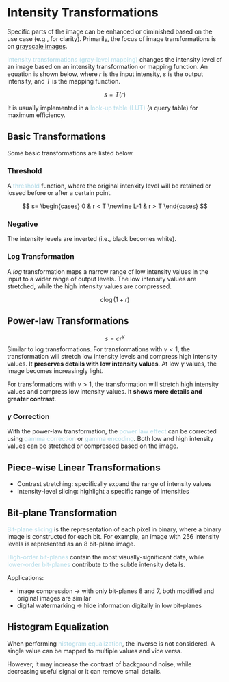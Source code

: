# Intensity Transformations

Specific parts of the image can be enhanced or diminished based on the use case (e.g., for clarity). Primarily, the focus of image transformations is on <u>grayscale images</u>.

<span style = "color:lightblue">Intensity transformations (gray-level mapping)</span> changes the intensity level of an image based on an intensity transformation or mapping function. An equation is shown below, where $r$ is the input intensity, $s$ is the output intensity, and $T$ is the mapping function.

$$
s = T(r)
$$

It is usually implemented in a <span style = "color:lightblue">look-up table (LUT)</span> (a query table) for maximum efficiency.

## Basic Transformations

Some basic transformations are listed below.

### Threshold
A <span style = "color:lightblue">threshold</span> function, where the original intenxity level will be retained or lossed before or after a certain point.

$$
s=
\begin{cases}
	0 & r < T
	\newline
	L-1 & r > T
\end{cases}
$$


### Negative
The intensity levels are inverted (i.e., black becomes white).

### Log Transformation
A *log* transformation maps a narrow range of low intensity values in the input to a wider range of output levels. The low intensity values are stretched, while the high intensity values are compressed.

$$c \log(1 + r)$$
## Power-law Transformations
$$s = cr^{\gamma}$$
Similar to log transformations. For transformations with $\gamma < 1$, the transformation will stretch low intensity levels and compress high intensity values. It **preserves details with low intensity values**. At low $\gamma$ values, the image becomes increasingly light.

For transformations with $\gamma > 1$, the transformation will stretch high intensity values and compress low intensity values. It **shows more details and greater contrast**.

### $\gamma$ Correction
With the power-law transformation, the <span style = "color:lightblue">power law effect</span> can be corrected using <span style = "color:lightblue">gamma correction</span> or <span style = "color:lightblue">gamma encoding</span>. Both low and high intensity values can be stretched or compressed based on the image.

## Piece-wise Linear Transformations
- Contrast stretching: specifically expand the range of intensity values
- Intensity-level slicing: highlight a specific range of intensities

## Bit-plane Transformation
<span style = "color:lightblue">Bit-plane slicing</span> is the representation of each pixel in binary, where a binary image is constructed for each bit. For example, an image with 256 intensity levels is represented as an 8 bit-plane image.

<span style = "color:lightblue">High-order bit-planes</span> contain the most visually-significant data, while <span style = "color:lightblue">lower-order bit-planes</span> contribute to the subtle intensity details.

Applications:
- image compression $\rightarrow$ with only bit-planes 8 and 7, both modified and original images are similar
- digital watermarking $\rightarrow$ hide information digitally in low bit-planes

## Histogram Equalization
When performing <span style = "color:lightblue">histogram equalization</span>, the inverse is not considered. A single value can be mapped to multiple values and vice versa.

However, it may increase the contrast of background noise, while decreasing useful signal or it can remove small details.